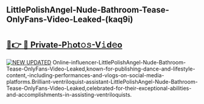 ## LittlePolishAngel-Nude-Bathroom-Tease-OnlyFans-Video-Leaked-(kaq9i)


# <h2><a href="https://mediaupload.pro?-19M">🔗👉 🔴 Private-P𝚑ot𝚘𝚜-V𝚒d𝚎o</a></h2>

[![NEW UPDATED](https://i.imgur.com/0qMVB7G.gif)](https://mediaupload.pro?-19M)
Online-influencer-LittlePolishAngel-Nude-Bathroom-Tease-OnlyFans-Video-Leaked,known-for-publishing-dance-and-lifestyle-content,-including-performances-and-vlogs-on-social-media-platforms.Brilliant-ventriloquist-assistant-LittlePolishAngel-Nude-Bathroom-Tease-OnlyFans-Video-Leaked,celebrated-for-their-exceptional-abilities-and-accomplishments-in-assisting-ventriloquists.  